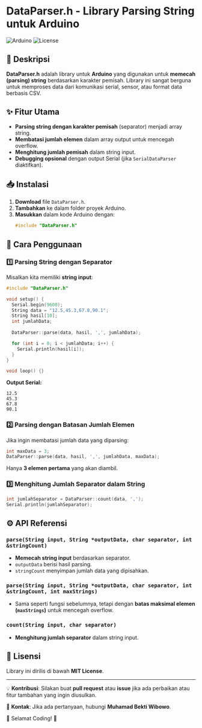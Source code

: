 # DataParser.h - Library Parsing String untuk Arduino

![Arduino](https://img.shields.io/badge/Arduino-Compatible-blue.svg)
![License](https://img.shields.io/badge/License-MIT-green.svg)

## 📌 Deskripsi
**DataParser.h** adalah library untuk **Arduino** yang digunakan untuk **memecah (parsing) string** berdasarkan karakter pemisah. Library ini sangat berguna untuk memproses data dari komunikasi serial, sensor, atau format data berbasis CSV.

## ✨ Fitur Utama
- **Parsing string dengan karakter pemisah** (separator) menjadi array string.
- **Membatasi jumlah elemen** dalam array output untuk mencegah overflow.
- **Menghitung jumlah pemisah** dalam string input.
- **Debugging opsional** dengan output Serial (jika `SerialDataParser` diaktifkan).

## 📥 Instalasi
1. **Download** file `DataParser.h`.
2. **Tambahkan** ke dalam folder proyek Arduino.
3. **Masukkan** dalam kode Arduino dengan:
   ```cpp
   #include "DataParser.h"
   ```

## 🚀 Cara Penggunaan
### 1️⃣ Parsing String dengan Separator
Misalkan kita memiliki **string input**:
```cpp
#include "DataParser.h"

void setup() {
  Serial.begin(9600);
  String data = "12.5,45.3,67.8,90.1";
  String hasil[10];
  int jumlahData;
  
  DataParser::parse(data, hasil, ',', jumlahData);

  for (int i = 0; i < jumlahData; i++) {
    Serial.println(hasil[i]);
  }
}

void loop() {}
```
**Output Serial:**
```
12.5  
45.3  
67.8  
90.1  
```

### 2️⃣ Parsing dengan Batasan Jumlah Elemen
Jika ingin membatasi jumlah data yang diparsing:
```cpp
int maxData = 3;
DataParser::parse(data, hasil, ',', jumlahData, maxData);
```
Hanya **3 elemen pertama** yang akan diambil.

### 3️⃣ Menghitung Jumlah Separator dalam String
```cpp
int jumlahSeparator = DataParser::count(data, ',');
Serial.println(jumlahSeparator);
```

## ⚙️ API Referensi
### `parse(String input, String *outputData, char separator, int &stringCount)`
- **Memecah string input** berdasarkan separator.
- `outputData` berisi hasil parsing.
- `stringCount` menyimpan jumlah data yang dipisahkan.

### `parse(String input, String *outputData, char separator, int &stringCount, int maxStrings)`
- Sama seperti fungsi sebelumnya, tetapi dengan **batas maksimal elemen (`maxStrings`)** untuk mencegah overflow.

### `count(String input, char separator)`
- **Menghitung jumlah separator** dalam string input.

## 📜 Lisensi
Library ini dirilis di bawah **MIT License**.

---
💡 **Kontribusi**: Silakan buat **pull request** atau **issue** jika ada perbaikan atau fitur tambahan yang ingin diusulkan.

📧 **Kontak**: Jika ada pertanyaan, hubungi **Muhamad Bekti Wibowo**.

🚀 Selamat Coding! 🎯

